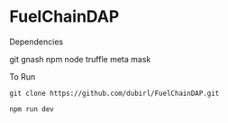 # FuelChainDAP

Dependencies

git 
gnash
npm
node
truffle
meta mask



To Run

`git clone https://github.com/dubirl/FuelChainDAP.git`

`npm run dev`
